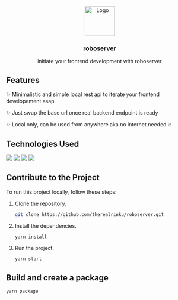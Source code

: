<div align="center">
    <img src="https://cdn-icons-png.flaticon.com/128/2279/2279212.png" alt="Logo" width="80" height="80">
    <h3>roboserver</h3>
    <p>initiate your frontend development with roboserver</p>
</div>

## Features

✨ Minimalistic and simple local rest api to iterate your frontend developement asap

✨ Just swap the base url once real backend endpoint is ready

✨ Local only, can be used from anywhere aka no internet needed 🔥

## Technologies Used
<img src="https://img.shields.io/badge/electron-000000?style=for-the-badge&logo=electron&logoColor=white"/>
<img src="https://img.shields.io/badge/react-000000?style=for-the-badge&logo=react&logoColor=blue"/>
<img src="https://img.shields.io/badge/tailwindcss-000000?style=for-the-badge&logo=tailwindcss&logoColor=blue"/>
<img src="https://img.shields.io/badge/typescript-000000?style=for-the-badge&logo=typescript&logoColor=blue"/>

## Contribute to the Project

To run this project locally, follow these steps:

1. Clone the repository.
   ```bash
   git clone https://github.com/therealrinku/roboserver.git

2. Install the dependencies.
   ```bash
   yarn install

3. Run the project.
   ```bash
   yarn start

## Build and create a package
   ```bash
   yarn package
